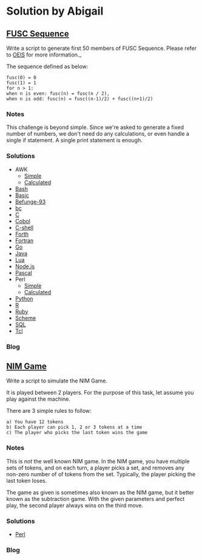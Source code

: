 # Solution by Abigail
## [FUSC Sequence](https://perlweeklychallenge.org/blog/perl-weekly-challenge-104/#TASK1)

Write a script to generate first 50 members of FUSC Sequence. Please
refer to [OEIS](https://oeis.org/A002487) for more information._

The sequence defined as below:

~~~~
fusc(0) = 0
fusc(1) = 1
for n > 1:
when n is even: fusc(n) = fusc(n / 2),
when n is odd: fusc(n) = fusc((n-1)/2) + fusc((n+1)/2)
~~~~

### Notes
This challenge is beyond simple. Since we're asked to generate a
fixed number of numbers, we don't need do any calculations, or
even handle a single if statement. A single print statement is enough.

### Solutions
* AWK
    * [Simple](awk/ch-1.awk)
    * [Calculated](awk/ch-1a.awk)
* [Bash](bash/ch-1.sh)
* [Basic](basic/ch-1.bas)
* [Befunge-93](befunge-93/ch-1.bf93)
* [bc](bc/ch-1.bc)
* [C](c/ch-1.c)
* [Cobol](cobol/ch-1.cb)
* [C-shell](csh/ch-1.csh)
* [Forth](forth/ch-1.fs)
* [Fortran](fortran/ch-1.f90)
* [Go](go/ch-1.go)
* [Java](java/ch-1.java)
* [Lua](lua/ch-1.lua)
* [Node.js](node/ch-1.js)
* [Pascal](perl/ch-1.p)
* Perl
    * [Simple](perl/ch-1.pl)
    * [Calculated](perl/ch-1a.pl)
* [Python](python/ch-1.py)
* [R](r/ch-1.r)
* [Ruby](ruby/ch-1.rb)
* [Scheme](scheme/ch-1.scm)
* [SQL](sql/ch-1.sql)
* [Tcl](tcl/ch-1.tcl)

### Blog


## [NIM Game](https://perlweeklychallenge.org/blog/perl-weekly-challenge-104/#TASK2)
Write a script to simulate the NIM Game.

It is played between 2 players. For the purpose of this task, let
assume you play against the machine.

There are 3 simple rules to follow:
~~~~
a) You have 12 tokens
b) Each player can pick 1, 2 or 3 tokens at a time
c) The player who picks the last token wins the game
~~~~

### Notes
This is *not* the well known NIM game. In the NIM game, you have multiple sets
of tokens, and on each turn, a player picks a set, and removes any
non-zero number of of tokens from the set. Typically, the player
picking the last token loses.

The game as given is sometimes also known as the NIM game, but it better
known as the subtraction game. With the given parameters and perfect
play, the second player always wins on the third move.

### Solutions
* [Perl](perl/ch-2.pl)

### Blog
